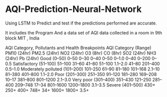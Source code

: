 # AQI-Prediction-Neural-Network
Using LSTM to Predict and test if the predictions performed are accurate.

It includes the Program 
And a data set of AQI data collected in a room in 9th block MIT , India 

AQI Category, Pollutants and Health Breakpoints AQI Category (Range) 	PM10 (24hr) 	PM2.5 (24hr) 	NO2 (24hr) 	O3 (8hr) 	CO (8hr) 	SO2 (24hr) 	NH3 (24hr) 	Pb (24hr)
Good (0–50) 	0–50 	0–30 	0–40 	0–50 	0–1.0 	0–40 	0–200 	0–0.5
Satisfactory (51–100) 	51–100 	31–60 	41–80 	51–100 	1.1–2.0 	41–80 	201–400 	0.5–1.0
Moderately polluted (101–200) 	101–250 	61–90 	81–180 	101–168 	2.1–10 	81–380 	401–800 	1.1–2.0
Poor (201–300) 	251–350 	91–120 	181–280 	169–208 	10–17 	381–800 	801–1200 	2.1–3.0
Very poor (301–400) 	351–430 	121–250 	281–400 	209–748 	17–34 	801–1600 	1200–1800 	3.1–3.5
Severe (401–500) 	430+ 	250+ 	400+ 	748+ 	34+ 	1600+ 	1800+ 	3.5+  
